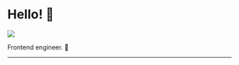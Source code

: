 # Hello! 👋

![](https://media.giphy.com/media/26tjZY3Ukotb3UVfG/source.gif)

Frontend engineer. 🚀
 
  
 -------------------
 

